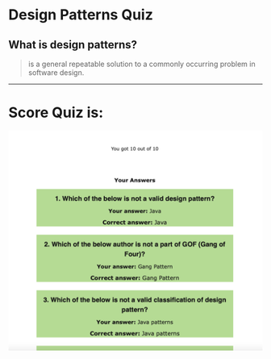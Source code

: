 # Design Patterns Quiz
## What is design patterns? 
> is a general repeatable solution to a commonly occurring problem in software design.
----
# Score Quiz is:
![](Quiz_Design_Pattern.png)